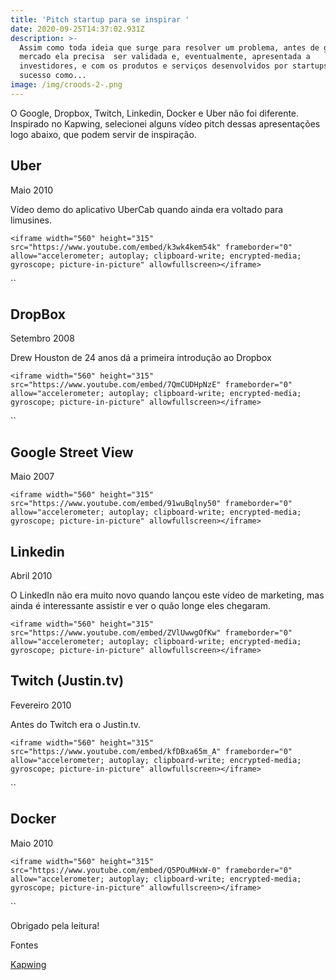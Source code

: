 ```yaml
---
title: 'Pitch startup para se inspirar '
date: 2020-09-25T14:37:02.931Z
description: >-
  Assim como toda ideia que surge para resolver um problema, antes de ganhar o
  mercado ela precisa  ser validada e, eventualmente, apresentada a
  investidores, e com os produtos e serviços desenvolvidos por startups de
  sucesso como...
image: /img/croods-2-.png
---
```

O Google, Dropbox, Twitch, Linkedin, Docker e Uber não foi diferente. Inspirado no Kapwing, selecionei alguns vídeo pitch dessas apresentações logo abaixo, que podem servir de inspiração. 

## **Uber**

Maio 2010

Vídeo demo do aplicativo UberCab quando ainda era voltado para limusines.

`<iframe width="560" height="315" src="https://www.youtube.com/embed/k3wk4kem54k" frameborder="0" allow="accelerometer; autoplay; clipboard-write; encrypted-media; gyroscope; picture-in-picture" allowfullscreen></iframe>`

``

## DropBox

Setembro 2008

Drew Houston de 24 anos dá a primeira introdução ao Dropbox

`<iframe width="560" height="315" src="https://www.youtube.com/embed/7QmCUDHpNzE" frameborder="0" allow="accelerometer; autoplay; clipboard-write; encrypted-media; gyroscope; picture-in-picture" allowfullscreen></iframe>`

``

## Google Street View

Maio 2007

`<iframe width="560" height="315" src="https://www.youtube.com/embed/91wuBqlny50" frameborder="0" allow="accelerometer; autoplay; clipboard-write; encrypted-media; gyroscope; picture-in-picture" allowfullscreen></iframe>`

## Linkedin

Abril 2010

O LinkedIn não era muito novo quando lançou este vídeo de marketing, mas ainda é interessante assistir e ver o quão longe eles chegaram.

`<iframe width="560" height="315" src="https://www.youtube.com/embed/ZVlUwwgOfKw" frameborder="0" allow="accelerometer; autoplay; clipboard-write; encrypted-media; gyroscope; picture-in-picture" allowfullscreen></iframe>`

## Twitch (Justin.tv)

Fevereiro 2010

Antes do Twitch era o Justin.tv.

`<iframe width="560" height="315" src="https://www.youtube.com/embed/kfDBxa65m_A" frameborder="0" allow="accelerometer; autoplay; clipboard-write; encrypted-media; gyroscope; picture-in-picture" allowfullscreen></iframe>`

``

## Docker

Maio 2010

`<iframe width="560" height="315" src="https://www.youtube.com/embed/Q5POuMHxW-0" frameborder="0" allow="accelerometer; autoplay; clipboard-write; encrypted-media; gyroscope; picture-in-picture" allowfullscreen></iframe>`

``

Obrigado pela leitura! 

Fontes

[Kapwing](https://www.kapwing.com/startup-demo-videos)
